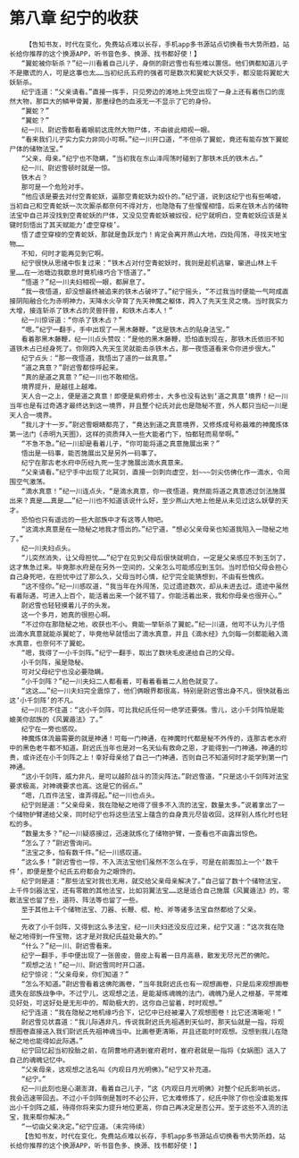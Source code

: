 # 第八章 纪宁的收获
        【告知书友，时代在变化，免费站点难以长存，手机app多书源站点切换看书大势所趋，站长给你推荐的这个换源APP，听书音色多、换源、找书都好使！】
       “翼蛇被你斩杀？”纪一川看着自己儿子，身侧的尉迟雪也有些难以置信。他们俩都知道儿子不是撒谎的人，可是这事也太……当初纪氏五府的强者可是数次和翼蛇大妖交手，都没能将翼蛇大妖斩杀。
       纪宁连道：“父亲请看。”直接一挥手，只见旁边的滩地上凭空出现了一身上还有着伤口的庞然大物，那巨大的鳞甲骨翼，那墨绿色的血液无一不显示了它的身份。
       “翼蛇？”
       “翼蛇？”
       纪一川、尉迟雪都看着眼前这庞然大物尸体，不由彼此相视一眼。
       “看来我们儿子实力实力非同小可啊。”纪一川开口道，“不但杀了翼蛇，竟还有能存放下翼蛇尸体的储物法宝。”
       “父亲，母亲。”纪宁也不隐瞒，“当初我在东山泽闯荡时碰到了那铁木氏的铁木占。”
       纪一川、尉迟雪顿时就是一惊。
       铁木占？
       那可是一个危险对手。
       “他应该是要去对付空青蛇妖，逼那空青蛇妖为奴仆的。”纪宁道，说到这纪宁也有些唏嘘，当初自己和空青蛇妖一次次厮杀都奈何不得对方，也隐隐有了些惺惺相惜，后来在铁木占的储物法宝中自己并没找到空青蛇妖的尸体，又没见空青蛇妖被奴役，纪宁就明白，空青蛇妖应该是关键时刻悟出了其天赋能力‘虚空穿梭’。
       悟了虚空穿梭的空青蛇妖，那就是鱼跃龙门！肯定会离开燕山大地，四处闯荡，寻找天地宝物……
       不知，何时才能再见到它啊。
       纪宁很快从思绪中恢复过来：“铁木占对付空青蛇妖时，我则是趁机逃窜，窜进山林上千里……在一池塘边我歇息时竟机缘巧合下悟道了。”
       “悟道？”纪一川夫妇相视一眼，都屏息了。
       “我一夜悟道，却没想最终被追来的铁木占破坏了。”纪宁摇头，“不过我当时便能一气呵成直接阴阳融合化为赤明神力，天降水火孕育了先天神魔之躯体，跨入了先天生灵之境。当时我实力大增，接连斩杀了铁木占的灵兽犴兽，和铁木占本人！”
       纪一川惊讶道：“你杀了铁木占？”
       “嗯。”纪宁一翻手，手中出现了一黑木藤鞭，“这是铁木占的贴身法宝。”
       看着那黑木藤鞭，纪一川点头赞叹：“是他的黑木藤鞭，恐怕直到现在，那铁木氏依旧不知道铁木占已经身死了。你刚跨入先天生灵就能击杀铁木占，那一夜悟道看来令你进步很大。”
       纪宁点头：“那一夜悟道，我悟出了道的一丝真意。”
       “道之真意？”尉迟雪都惊呼起来。
       “真的是道之真意？”纪一川也不敢相信。
       境界提升，是越往上越难。
       天人合一之上，便是道之真意！即便是紫府修士，大多也没有达到‘道之真意’境界！纪一川当年也是有过奇遇才最终达到这一境界，并且整个纪氏对此也是隐秘不宣，外人都只当纪一川是天人合一境界。
       “我儿才十一岁。”尉迟雪眼睛都亮了，“竟达到道之真意境界，又修炼成号称最难的神魔炼体第一法门《赤明九天图》，这样的资质拜入一些大能者门下，怕都轻而易举啊。”
       “不急不急。”纪一川却是看着儿子，“你可能将道之真意施展出来？”
       悟出是一码事，能否施展出又是另外一码事了。
       纪宁在那古老水府中历经九死一生才施展出滴水真意来。
       “父亲请看。”纪宁手中出现了北冥剑，直接一剑刺向虚空，划~~~剑尖仿佛化作一滴水，令周围空气激荡。
       “滴水真意！”纪一川连点头，“是滴水真意，你一夜悟道，竟然能将道之真意透过剑法施展出来？真是……真是……”纪一川也不知道该说什么好，至少燕山大地上他是从未见过这么妖孽的天才。
       恐怕也只有遥远的一些大部族中才有这等人物吧。
       “这滴水真意是在一隐秘之地我才悟出的。”纪宁道，“想必父亲母亲也知道我陷入一隐秘之地了。”
       纪一川夫妇点头。
       “儿突然消失，让父母担忧……”纪宁在见到父母后很快就明白，一定是父亲感应不到玉剑了，这才焦急过来。毕竟那水府是在另外一空间的，父亲怎么可能感应到玉剑。当时恐怕父母会担心自己身死吧，在担忧中过了那么久，父母当时心情，纪宁完全能猜想到，不由有些愧疚。
       “这不怪你。”纪一川感叹道，“我当年在外闯荡，见过遗迹数次，却从未进去过。遗迹中虽然有着际遇，可进入上百个，能活着出来一个就不错了。你能活着出来，我和你母亲也很开心。”
       尉迟雪也轻轻摸着儿子的头发。
       这一个多月，她真的很担心啊。
       “不过你在那隐秘之地，收获也不小。竟能一举斩杀了翼蛇。”纪一川道，他可不认为儿子悟出滴水真意就能杀翼蛇了，毕竟他早就悟出了滴水真意，并且《滴水经》九剑每一剑都能融入滴水真意，也奈何不了翼蛇。
       “嗯，我得了一小千剑阵。”纪宁一翻手，取出了数块毛皮递给自己的父母。
       小千剑阵，虽是隐秘。
       可对父母纪宁也没必要隐瞒。
       “小千剑阵？”纪一川夫妇二人都看着，可看着看着二人脸色就变了。
       “这这……”纪一川夫妇完全震惊了，他们俩眼界都很高，特别是尉迟雪出身不凡，很快就看出这‘小千剑阵’的不凡。
       纪一川忍不住道：“这小千剑阵，可比我纪氏任何一绝学还要强。雪儿，这小千剑阵怕是能媲美你部族的《风翼遁法》了。”
       纪宁在一旁也感叹。
       神魔炼体流最需要的就是神通！可每一门神通，在神魔时代都是秘不外传的，连那古老水府中的黑色老牛都不知道。尉迟氏当年也是对一名天仙有救命之恩，才能得到一门神通。神通的珍贵，或许还在小千剑阵之上！幸好母亲给了自己一门神通，否则自己不知道何时才能学到第一门神通。
       “这小千剑阵，威力非凡，是可以越阶战斗的顶尖阵法。”尉迟雪道，“只是这小千剑阵对法宝要求极高，对神魂要求也高。这是它的弱点。”
       “嗯，几百件法宝，谁弄得起。”纪一川也点头。
       纪宁则是道：“父亲母亲，我在隐秘之地得了很多不入流的法宝，数量太多。”说着拿出了一个储物护臂递给父亲，同时纪宁也将这些法宝上蕴含的自身真元尽皆收回，这样别人炼化时也轻松的多。
       “数量太多？”纪一川疑惑接过，迅速就炼化了储物护臂，一查看也不由露出惊色。
       “怎么了？”尉迟雪询问。
       “法宝之多，怕有数千件。”纪一川感叹道。
       “这么多！”尉迟雪也一惊，不入流法宝他们虽然不怎么在乎，可是在前面加上一个‘数千件’，即便是整个纪氏五府都会为之眼馋的。
       纪宁则是道：“那些法宝对我也无用，就交给父亲母亲解决了。”自己留了数十个储物法宝，上千件剑器法宝，还有零散的其他法宝，比如羽翼法宝……这是适合自己施展《风翼遁法》的，零散法宝也留了些，道符、阵法等也留了一些。
       至于其他上千个储物法宝、刀器、长鞭、棍、枪、斧等诸多法宝自然都给了父亲。
       ……
       先收了小千剑阵，又得到这么多法宝，纪一川夫妇还没反应过来，纪宁又道：“这次我在隐秘之地得到一件宝物，这才是对我纪氏益处最大的。”
       “什么？”纪一川、尉迟雪看来。
       纪宁一翻手，手中便出现了一张兽皮，兽皮上有着一日月高悬，散发无尽光芒的佛陀。
       “观想之法！”纪一川、尉迟雪同时开口道。
       纪宁惊诧：“父亲母亲，你们知道？”
       “怎么不知道。”尉迟雪看着这佛陀画卷，“当年我尉迟氏也有一观想画卷，只是后来观想画卷遗失在部族战争中。不过宁儿，这观想之法，是能凝练魂魄的法门，魂魄乃是人之根基，平常难见好处，可这好处是无形中的，帮助极大的，这你自己留着，时时观想。”
       纪宁连道：“我在隐秘之地机缘巧合下，记忆中已经被灌入了观想图卷！比它还清晰呢！”
       尉迟雪见状喜道：“我儿际遇非凡，传说我尉迟氏先祖遇到天仙时，那天仙就是一指，将观想图卷直接送入我们尉迟氏先祖神魂当中。比画卷更清晰，并且还能时时观想。没想到我儿在隐秘之地也能得如此际遇。”
       纪宁回忆起当初投胎之前，在阴曹地府遇到崔府君时，崔府君就是一指将《女娲图》送入了自己的魂魄记忆中。
       “父亲母亲，这观想之法名叫《内观日月光明佛》。”纪宁又补充道。
       “纪宁。”
       纪一川此刻也是心潮澎湃，看着自己儿子，“这《内观日月光明佛》对整个纪氏影响长远，我会迅速带回去。不过小千剑阵倒是暂时不必公开，它太难修炼了，纪氏中除了你也没谁能发挥出小千剑阵之威，待得你将来实力提升地位更高，你自己再决定是否公开。至于这些不入流的法宝，我来帮你解决。”
       “一切由父亲决定。”纪宁应道。（未完待续）
       【告知书友，时代在变化，免费站点难以长存，手机app多书源站点切换看书大势所趋，站长给你推荐的这个换源APP，听书音色多、换源、找书都好使！】